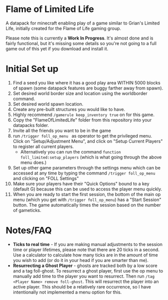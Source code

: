 # Flame of Limited Life
A datapack for minecraft enabling play of a game similar to Grian's Limited Life, initially created for the Flame of Life gaming group.

Please note this is currently a **Work In Progress**. It's almost done and is fairly functional, but it's missing some details so you're not going to a full game out of this yet if you download and install it.

# Initial Set up

1. Find a seed you like where it has a good play area WITHIN 5000 blocks of spawn (some datapack features are buggy farther away from spawn).
2. Set desired world border size and location using the worldborder command.
3. Set desired world spawn location.
4. Create any pre-built structures you would like to have.
5. Highly recommend ```/gamerule keep_inventory true``` on for this game.
6. Copy the "FlameOfLimitedLife" folder from this repository into your datapacks folder.
7. Invite all the friends you want to be in the game
8. run ```/trigger foll_op_menu ``` as operator to get the privileged menu. Click on "Setup/Adjustment Menu", and click on "Setup Current Players" to register all current players.
	- Alternatively you can run the command ```function foll_limited:setup_players``` (which is what going through the above menu does.)
9. Set up other game parameters through the settings menu which can be accessed at any time by typing the command ```/trigger foll_op_menu``` and clicking on "FOLL Settings"
10. Make sure your players have their "Quick Options" bound to a key (default G) because this can be used to access the player menu quickly.
11. When you are ready to start the first session, the bottom of the main op menu (which you get with ```/trigger foll_op_menu```) has a "Start Session" button. The game automatically times the session based on the number of gameticks.

# Notes/FAQ

- **Ticks to real time** - If you are making manual adjustments to the session time or player lifetimes, please note that there are 20 ticks in a second. Use a calculator to calculate how many ticks are in the amount of time you wish to add (or do it in your head if you are smarter than me).
- **Resurrecting a Ghost Player** - ghosts are tracked both by a low score and a tag foll-ghost. To resurrect a ghost player, first use the op menu to manually add time to the player you want to resurrect. Then run ```/tag <Player Name> remove foll-ghost```. This will resurrect the player into an active player. This should be a relatively rare occurrence, so I have intentionally not implemented a menu option for this.
